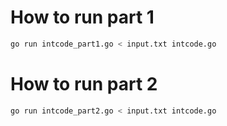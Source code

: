 # How to run part 1

```sh
go run intcode_part1.go < input.txt intcode.go 
```

# How to run part 2

```sh
go run intcode_part2.go < input.txt intcode.go 
```